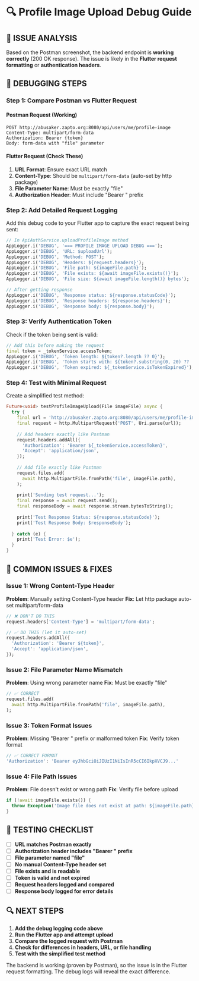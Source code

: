 # 🔍 Profile Image Upload Debug Guide

## 🎯 **ISSUE ANALYSIS**

Based on the Postman screenshot, the backend endpoint is **working correctly** (200 OK response). The issue is likely in the **Flutter request formatting** or **authentication headers**.

## 🔧 **DEBUGGING STEPS**

### **Step 1: Compare Postman vs Flutter Request**

#### **Postman Request (Working)**
```
POST http://abusaker.zapto.org:8080/api/users/me/profile-image
Content-Type: multipart/form-data
Authorization: Bearer {token}
Body: form-data with "file" parameter
```

#### **Flutter Request (Check These)**
1. **URL Format**: Ensure exact URL match
2. **Content-Type**: Should be `multipart/form-data` (auto-set by http package)
3. **File Parameter Name**: Must be exactly "file"
4. **Authorization Header**: Must include "Bearer " prefix

### **Step 2: Add Detailed Request Logging**

Add this debug code to your Flutter app to capture the exact request being sent:

```dart
// In ApiAuthService.uploadProfileImage method
AppLogger.i('DEBUG', '=== PROFILE IMAGE UPLOAD DEBUG ===');
AppLogger.i('DEBUG', 'URL: $uploadUrl');
AppLogger.i('DEBUG', 'Method: POST');
AppLogger.i('DEBUG', 'Headers: ${request.headers}');
AppLogger.i('DEBUG', 'File path: ${imageFile.path}');
AppLogger.i('DEBUG', 'File exists: ${await imageFile.exists()}');
AppLogger.i('DEBUG', 'File size: ${await imageFile.length()} bytes');

// After getting response
AppLogger.i('DEBUG', 'Response status: ${response.statusCode}');
AppLogger.i('DEBUG', 'Response headers: ${response.headers}');
AppLogger.i('DEBUG', 'Response body: ${response.body}');
```

### **Step 3: Verify Authentication Token**

Check if the token being sent is valid:

```dart
// Add this before making the request
final token = _tokenService.accessToken;
AppLogger.i('DEBUG', 'Token length: ${token?.length ?? 0}');
AppLogger.i('DEBUG', 'Token starts with: ${token?.substring(0, 20) ?? 'null'}...');
AppLogger.i('DEBUG', 'Token expired: ${_tokenService.isTokenExpired}');
```

### **Step 4: Test with Minimal Request**

Create a simplified test method:

```dart
Future<void> testProfileImageUpload(File imageFile) async {
  try {
    final url = 'http://abusaker.zapto.org:8080/api/users/me/profile-image';
    final request = http.MultipartRequest('POST', Uri.parse(url));
    
    // Add headers exactly like Postman
    request.headers.addAll({
      'Authorization': 'Bearer ${_tokenService.accessToken}',
      'Accept': 'application/json',
    });
    
    // Add file exactly like Postman
    request.files.add(
      await http.MultipartFile.fromPath('file', imageFile.path),
    );
    
    print('Sending test request...');
    final response = await request.send();
    final responseBody = await response.stream.bytesToString();
    
    print('Test Response Status: ${response.statusCode}');
    print('Test Response Body: $responseBody');
    
  } catch (e) {
    print('Test Error: $e');
  }
}
```

## 🚨 **COMMON ISSUES & FIXES**

### **Issue 1: Wrong Content-Type Header**
**Problem**: Manually setting Content-Type header
**Fix**: Let http package auto-set multipart/form-data

```dart
// ❌ DON'T DO THIS
request.headers['Content-Type'] = 'multipart/form-data';

// ✅ DO THIS (let it auto-set)
request.headers.addAll({
  'Authorization': 'Bearer ${token}',
  'Accept': 'application/json',
});
```

### **Issue 2: File Parameter Name Mismatch**
**Problem**: Using wrong parameter name
**Fix**: Must be exactly "file"

```dart
// ✅ CORRECT
request.files.add(
  await http.MultipartFile.fromPath('file', imageFile.path),
);
```

### **Issue 3: Token Format Issues**
**Problem**: Missing "Bearer " prefix or malformed token
**Fix**: Verify token format

```dart
// ✅ CORRECT FORMAT
'Authorization': 'Bearer eyJhbGciOiJIUzI1NiIsInR5cCI6IkpXVCJ9...'
```

### **Issue 4: File Path Issues**
**Problem**: File doesn't exist or wrong path
**Fix**: Verify file before upload

```dart
if (!await imageFile.exists()) {
  throw Exception('Image file does not exist at path: ${imageFile.path}');
}
```

## 🧪 **TESTING CHECKLIST**

- [ ] **URL matches Postman exactly**
- [ ] **Authorization header includes "Bearer " prefix**
- [ ] **File parameter named "file"**
- [ ] **No manual Content-Type header set**
- [ ] **File exists and is readable**
- [ ] **Token is valid and not expired**
- [ ] **Request headers logged and compared**
- [ ] **Response body logged for error details**

## 🔍 **NEXT STEPS**

1. **Add the debug logging code above**
2. **Run the Flutter app and attempt upload**
3. **Compare the logged request with Postman**
4. **Check for differences in headers, URL, or file handling**
5. **Test with the simplified test method**

The backend is working (proven by Postman), so the issue is in the Flutter request formatting. The debug logs will reveal the exact difference.
